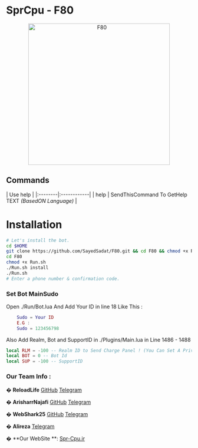 # SprCpu - F80 
<p align="center"><img src="" width="384" alt="F80" title="F80">

## Commands

| Use help |
|:--------|:------------|
| help | SendThisCommand To GetHelp TEXT *(BasedON Language)* |

# Installation

```sh
# Let's install the bot.
cd $HOME
git clone https://github.com/SayedSadat/F80.git && cd F80 && chmod +x Run.sh && ./Run.sh install && ./Run.sh 
cd F80
chmod +x Run.sh
./Run.sh install
./Run.sh 
# Enter a phone number & confirmation code.
```


### Set Bot **MainSudo**

Open ./Run/Bot.lua And Add Your ID in line 18 Like This :
```lua
    Sudo = Your ID
    E.G :
    Sudo = 123456798
```
Also Add Realm, Bot and SupportID in ./Plugins/Main.lua in Line 1486 - 1488
```lua
local RLM = -100 -- Realm ID to Send Charge Panel ! (You Can Set A Privet)
local BOT = 0 -- Bot Id
local SUP = -100 -- SupportID
```


### Our Team Info : 

  � **ReloadLife** [GitHub](github.com/Reload-Life) [Telegram](https://T.me/Reload_Life) 
  
  � **ArisharrNajafi** [GitHub](github.com/Arisharr) [Telegram](https://T.me/Arisharr) 
  
  � **WebShark25** [GitHub](github.com/WebShark025) [Telegram](https://T.me/WebShark25) 
  
  � **Alireza** [Telegram](https://T.me/DonRabbit)
  
  � **Our WebSite **: [Spr-Cpu.ir](http://Spr-Cpu.ir)
  
